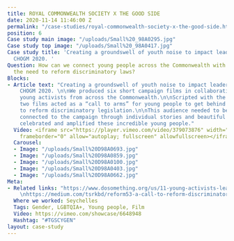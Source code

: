 ```yaml
---
title: ROYAL COMMONWEALTH SOCIETY X THE GOOD SIDE
date: 2020-11-14 11:46:00 Z
permalink: "/case-studies/royal-commonwealth-society-x-the-good-side.html"
position: 6
Case study main image: "/uploads/Small%20_98A0295.jpg"
Case study top image: "/uploads/Small%20_98A0417.jpg"
Case study title: 'Creating a groundswell of youth noise to impact leaders attending
  CHOGM 2020. '
Question: How can we connect young people across the Commonwealth with activists and
  the need to reform discriminatory laws?
Blocks:
- Article text: "Creating a groundswell of youth noise to impact leaders attending
    CHOGM 2020. \n\nWe produced six short campaign films in collaboration with 12
    young activists from across the Commonwealth.\n\nScripted with the activists,
    two films acted as a “call to arms” for young people to get behind the campaign
    to reform discriminatory legislation.\n\nThis audience needed to be emotionally
    connected to the campaign through individual stories and beautiful images that
    celebrated and amplified these incredible young people."
  Video: <iframe src="https://player.vimeo.com/video/379073876" width="640" height="360"
    frameborder="0" allow="autoplay; fullscreen" allowfullscreen></iframe>
  Carousel:
  - Image: "/uploads/Small%20D98A0693.jpg"
  - Image: "/uploads/Small%20D98A0859.jpg"
  - Image: "/uploads/Small%20D98A0100.jpg"
  - Image: "/uploads/Small%20D98A0403.jpg"
  - Image: "/uploads/Small%20D98A0662.jpg"
Meta:
- Related links: "https://www.dosomething.org/us/11-young-activists-leading-the-way-for-lgbtq-equality\nhttps://unfoundation.org/blog/post/not-too-young-to-make-a-difference-young-leaders-are-leading-on-the-global-goals/\nhttps://www.sistersforchange.org.uk/project/legal-reform-of-discriminatory-laws-in-the-commonwealth/\nhttps://www.independent.co.uk/voices/commonwealth-gender-equality-countries-women-rights-a9108381.html
    \nhttps://medium.com/tsrkbd/reform53-a-call-to-reform-discriminatory-laws-of-the-commonwealth-countries-80553e37cc51 "
  Where we worked: Seychelles
  Tags: Gender, LGBTQIA+, Young people, Film
  Video: https://vimeo.com/showcase/6648948
  Hashtag: "#TGSCYGEN"
layout: case-study
---
```


